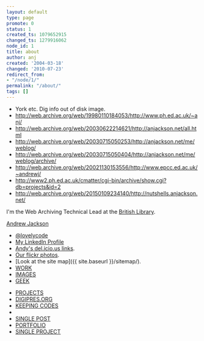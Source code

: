 ```yaml
---
layout: default
type: page
promote: 0
status: 1
created_ts: 1079652915
changed_ts: 1279916062
node_id: 1
title: about
author: anj
created: '2004-03-18'
changed: '2010-07-23'
redirect_from:
- "/node/1/"
permalink: "/about/"
tags: []
---
```


* York etc. Dig info out of disk image.
* <http://web.archive.org/web/19980110184053/http://www.ph.ed.ac.uk/~anj/>
* <http://web.archive.org/web/20030622214621/http://anjackson.net/all.html>
* <http://web.archive.org/web/20030715050253/http://anjackson.net/me/weblog/>
* <http://web.archive.org/web/20030715050404/http://anjackson.net/me/weblog/archive/>
* <http://web.archive.org/web/20021130153556/http://www.epcc.ed.ac.uk/~andrewj/>
* <http://www2.ph.ed.ac.uk/cmatter/cgi-bin/archive/show.cgi?db=projects&id=2>
* <http://web.archive.org/web/20150109234140/http://nutshells.anjackson.net/>

I'm the Web Archiving Technical Lead at the [British Library](http://www.bl.uk/).

<script type="text/javascript" src="http://www.linkedin.com/js/public-profile/widget-os.js"></script>
<a class="linkedin-profileinsider-inline" href="http://www.linkedin.com/in/andrewnjackson">Andrew Jackson</a>

* <a href="http://twitter.com/lovelycode">@lovelycode</a>
* [My LinkedIn Profile](http://uk.linkedin.com/in/andrewnjackson)
* <a href="http://del.icio.us/beardedstoat" rel="me">Andy's del.icio.us links</a>.
* <a href="http://www.flickr.com/photos/andy-and-eilidh/" rel="me">Our flickr photos</a>.
* [Look at the site map]({{ site.baseurl }}/sitemap/).
* <a href="{{ site.baseurl }}/work/">WORK</a>
* <a href="{{ site.baseurl }}/img-n/">IMAGES</a>
* <a href="{{ site.baseurl }}/geek/">GEEK</a>

<ul class="dropdown-menu">
  <li><a href="{{ site.baseurl }}/projects/">PROJECTS</a></li>
  <li><a href="{{ site.baseurl }}/projects/digipres.org/">DIGIPRES.ORG</a></li>
  <li><a href="{{ site.baseurl }}/projects/keeping-codes/">KEEPING CODES</a></li>
  <li class="divider"></li>
  <li><a href="{{ site.baseurl }}/single-post.html">SINGLE POST</a></li>
  <li><a href="{{ site.baseurl }}/portfolio.html">PORTFOLIO</a></li>
  <li><a href="{{ site.baseurl }}/single-project.html">SINGLE PROJECT</a></li>
</ul>

<!-- Start of Flickr Badge -->
<style type="text/css">
/*
Images are wrapped in divs classed "flickr_badge_image" with ids
"flickr_badge_imageX" where "X" is an integer specifying ordinal position.
Below are some styles to get you started!
*/
#flickr_badge_uber_wrapper {text-align:center; width:100%;}
#flickr_badge_wrapper {padding:0px 0 0px 0;}
.flickr_badge_image {margin:0 !important; display: inline; }
.flickr_badge_image img {border: 1px solid white !important; margin: 2px !important;}
#flickr_badge_source {text-align:left; margin:0 10px 0 10px;}
#flickr_badge_icon {float:left; margin-right:5px;}
#flickr_www {display:none; padding:0 10px 0 10px !important; font: 11px Arial, Helvetica, Sans serif !important; color:#ffffff !important;}
#flickr_badge_uber_wrapper a:hover,
#flickr_badge_uber_wrapper a:link,
#flickr_badge_uber_wrapper a:active,
#flickr_badge_uber_wrapper a:visited {text-decoration:none !important; background:inherit !important;color:#3993ff;}
#flickr_badge_wrapper {}
#flickr_badge_source {padding:0 !important; font: 11px Arial, Helvetica, Sans serif !important; color:#666666 !important;}
</style>
<div id="flickr_badge_uber_wrapper"><a href="http://www.flickr.com" id="flickr_www">www.<strong style="color:#3993ff">flick<span style="color:#ff1c92">r</span></strong>.com</a><div id="flickr_badge_wrapper">
<script type="text/javascript" src="http://www.flickr.com/badge_code_v2.gne?count=9&amp;display=random&amp;size=s&amp;layout=x&amp;source=user&amp;user=8540657%40N08"></script>
</div></div>
<!-- End of Flickr Badge -->
